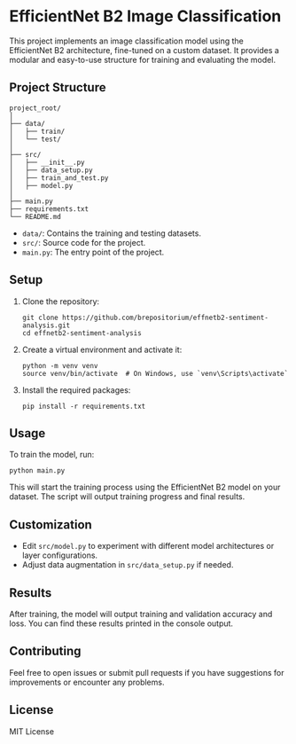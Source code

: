 # EfficientNet B2 Image Classification

This project implements an image classification model using the EfficientNet B2 architecture, fine-tuned on a custom dataset. It provides a modular and easy-to-use structure for training and evaluating the model.

## Project Structure

```
project_root/
│
├── data/
│   ├── train/
│   └── test/
│
├── src/
│   ├── __init__.py
│   ├── data_setup.py
│   ├── train_and_test.py
│   ├── model.py
│
├── main.py
├── requirements.txt
└── README.md
```

- `data/`: Contains the training and testing datasets.
- `src/`: Source code for the project.
- `main.py`: The entry point of the project.

## Setup

1. Clone the repository:

   ```
   git clone https://github.com/brepositorium/effnetb2-sentiment-analysis.git
   cd effnetb2-sentiment-analysis
   ```

2. Create a virtual environment and activate it:

   ```
   python -m venv venv
   source venv/bin/activate  # On Windows, use `venv\Scripts\activate`
   ```

3. Install the required packages:
   ```
   pip install -r requirements.txt
   ```

## Usage

To train the model, run:

```
python main.py
```

This will start the training process using the EfficientNet B2 model on your dataset. The script will output training progress and final results.

## Customization

- Edit `src/model.py` to experiment with different model architectures or layer configurations.
- Adjust data augmentation in `src/data_setup.py` if needed.

## Results

After training, the model will output training and validation accuracy and loss. You can find these results printed in the console output.

## Contributing

Feel free to open issues or submit pull requests if you have suggestions for improvements or encounter any problems.

## License

MIT License
